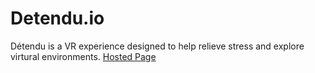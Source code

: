 # Detendu.io
Détendu is a VR experience designed to help relieve stress and explore virtural environments.
[Hosted Page](https://groovy-gorilla-games.github.io/Detendu.io/)
